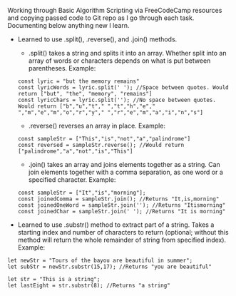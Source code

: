 Working through Basic Algorithm Scripting via FreeCodeCamp resources and copying passed code to Git repo as I go through each task. Documenting below anything new I learn.

- Learned to use .split(), .reverse(), and .join() methods.
    - .split() takes a string and splits it into an array. Whether split into an array of words or characters depends on what is put between parentheses. Example:
    ```
    const lyric = "but the memory remains"
    const lyricWords = lyric.split(' '); //Space between quotes. Would return ["but", "the", "memory", "remains"]
    const lyricChars = lyric.split(''); //No space between quotes. Would return ["b","u","t"," ","t","h","e"," ","m","e","m","o","r","y"," ","r","e","m","a","i","n","s"]
    ```

    - .reverse() reverses an array in place. Example:
    ```
    const sampleStr = ["This","is","not","a","palindrome"]
    const reversed = sampleStr.reverse(); //Would return ["palindrome","a","not","is","This"]
    ```

    - .join() takes an array and joins elements together as a string. Can join elements together with a comma separation, as one word or a specified character. Example:
    ```
    const sampleStr = ["It","is","morning"];
    const joinedComma = sampleStr.join(); //Returns "It,is,morning"
    const joinedOneWord = sampleStr.join(''); //Returns "Itismorning"
    const joinedChar = sampleStr.join(' '); //Returns "It is morning"
    ```

- Learned to use .substr() method to extract part of a string. Takes a starting index and number of characters to return (optional; without this method will return the whole remainder of string from specified index). Example:

```
let newStr = "Tours of the bayou are beautiful in summer";
let subStr = newStr.substr(15,17); //Returns "you are beautiful"

let str = "This is a string";
let lastEight = str.substr(8); //Returns "a string"
```